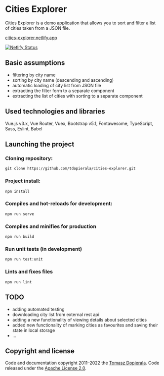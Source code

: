 # Cities Explorer

Cities Explorer is a demo application that allows you to sort and filter a list of cities taken from a JSON file.

[cities-explorer.netlify.app](https://cities-explorer.netlify.app/)

[![Netlify Status](https://api.netlify.com/api/v1/badges/c6e995c8-7e2d-45b4-bd3e-8863dae25552/deploy-status)](https://app.netlify.com/sites/cities-explorer/deploys)

## Basic assumptions

- filtering by city name
- sorting by city name (descending and ascending)
- automatic loading of city list from JSON file
- extracting the filter form to a separate component
- extracting the list of cities with sorting to a separate component

## Used technologies and libraries

Vue.js v3.x, Vue Router, Vuex, Bootstrap v5.1, Fontawesome, TypeScript, Sass, Eslint, Babel

## Launching the project

### Cloning repository:

```
git clone https://github.com/tdopierala/cities-explorer.git
```

### Project install:

```
npm install
```

### Compiles and hot-reloads for development:

```
npm run serve
```

### Compiles and minifies for production

```
npm run build
```

### Run unit tests (in development)

```
npm run test:unit
```

### Lints and fixes files

```
npm run lint
```

## TODO

- adding automated testing
- downloading city list from external rest api
- adding a new functionality of viewing details about selected cities
- added new functionality of marking cities as favourites and saving their state in local storage
- ...

## Copyright and license
Code and documentation copyright 2011–2022 the [Tomasz Dopierala](https://github.com/tdopierala).
Code released under the [Apache License 2.0](https://github.com/tdopierala/cities-explorer/blob/master/LICENSE).
